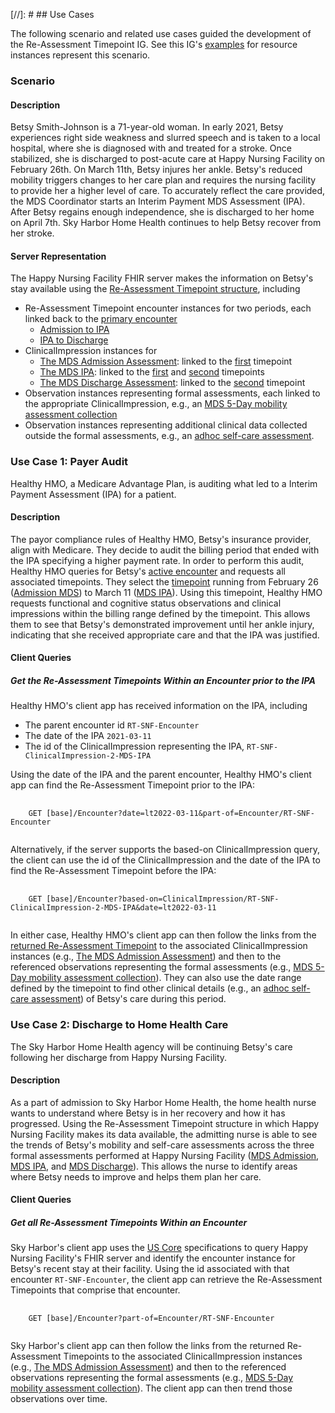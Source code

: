 [//]: #  ## Use Cases

The following scenario and related use cases guided the development of the Re-Assessment Timepoint IG. See this IG's [examples](artifacts.html#7) for resource instances represent this scenario.

### Scenario

#### Description

Betsy Smith-Johnson is a 71-year-old woman. In early 2021, Betsy experiences right side weakness and slurred  speech and is taken to a local hospital, where she is diagnosed with and treated for a stroke. Once stabilized, she is discharged to post-acute care at Happy Nursing Facility on February 26th. On March 11th, Betsy injures her ankle. Betsy's reduced mobility triggers changes to her care plan and requires the nursing facility to provide her a higher level of care. To accurately reflect the care provided, the MDS Coordinator starts an Interim Payment MDS Assessment (IPA). After Betsy regains enough independence, she is discharged to her home on April 7th. Sky Harbor Home Health continues to help Betsy recover from her stroke.


#### Server Representation

The Happy Nursing Facility FHIR server makes the information on Betsy's stay available using the [Re-Assessment Timepoint structure](StructureDefinition-reassessment-timepoints-encounter.html), including
- Re-Assessment Timepoint encounter instances for two periods, each linked back to the [primary encounter](Encounter-RT-SNF-Encounter.html)
  - [Admission to IPA](Encounter-RT-SNF-Encounter-Re-Assessment-Timepoint-1.html)
  - [IPA to Discharge](Encounter-RT-SNF-Encounter-Re-Assessment-Timepoint-2.html)
- ClinicalImpression instances for
  - [The MDS Admission Assessment](ClinicalImpression-RT-SNF-ClinicalImpression-1-MDS-5-day.html): linked to the [first](Encounter-RT-SNF-Encounter-Re-Assessment-Timepoint-1.html) timepoint
  - [The MDS IPA](ClinicalImpression-RT-SNF-ClinicalImpression-2-MDS-IPA.html): linked to the [first](Encounter-RT-SNF-Encounter-Re-Assessment-Timepoint-1.html) and [second](Encounter-RT-SNF-Encounter-Re-Assessment-Timepoint-2.html) timepoints
  - [The MDS Discharge Assessment](ClinicalImpression-RT-SNF-ClinicalImpression-3-MDS-Discharge.html): linked to the [second](Encounter-RT-SNF-Encounter-Re-Assessment-Timepoint-2.html) timepoint
- Observation instances representing formal assessments, each linked to the appropriate ClinicalImpression, e.g., an [MDS 5-Day mobility assessment collection](Observation-RT-SNF-MOB-AP-MDS-5-Day-NC-1A.html)
- Observation instances representing additional clinical data collected outside the formal assessments, e.g., an [adhoc self-care assessment](Observation-RT-SNF-SC-Adhoc-1D.html).

### Use Case 1: Payer Audit

Healthy HMO, a Medicare Advantage Plan, is auditing what led to a Interim Payment Assessment (IPA) for a patient.

#### Description

The payor compliance rules of Healthy HMO, Betsy's insurance provider, align with Medicare. They decide to audit the billing period that ended with the IPA specifying a higher payment rate. In order to perform this audit, Healthy HMO queries for Betsy's [active encounter](Encounter-RT-SNF-Encounter.html) and requests all associated timepoints. They select the [timepoint](Encounter-RT-SNF-Encounter-Re-Assessment-Timepoint-1.html) running from February 26 ([Admission MDS](ClinicalImpression-RT-SNF-ClinicalImpression-1-MDS-5-day.html)) to March 11 ([MDS IPA](ClinicalImpression-RT-SNF-ClinicalImpression-2-MDS-IPA.html)). Using this timepoint, Healthy HMO requests functional and cognitive status observations and clinical impressions within the billing range defined by the timepoint. This allows them to see that Betsy's demonstrated improvement until her ankle injury, indicating that she received appropriate care and that the IPA was justified.

#### Client Queries

##### Get the Re-Assessment Timepoints Within an Encounter prior to the IPA

Healthy HMO's client app has received information on the IPA, including
- The parent encounter id `RT-SNF-Encounter`
- The date of the IPA `2021-03-11`
- The id of the ClinicalImpression representing the IPA, `RT-SNF-ClinicalImpression-2-MDS-IPA`

Using the date of the IPA and the parent encounter, Healthy HMO's client app can find the Re-Assessment Timepoint prior to the IPA:
<pre>
  <code>
    GET [base]/Encounter?date=lt2022-03-11&part-of=Encounter/RT-SNF-Encounter
  </code>
</pre>

Alternatively, if the server supports the based-on ClinicalImpression query, the client can use the id of the ClinicalImpression and the date of the IPA to find the Re-Assessment Timepoint before the IPA:
<pre>
  <code>
    GET [base]/Encounter?based-on=ClinicalImpression/RT-SNF-ClinicalImpression-2-MDS-IPA&date=lt2022-03-11
  </code>
</pre>

In either case, Healthy HMO's client app can then follow the links from the [returned Re-Assessment Timepoint](Encounter-RT-SNF-Encounter-Re-Assessment-Timepoint-1.html) to the associated ClinicalImpression instances (e.g., [The MDS Admission Assessment](ClinicalImpression-RT-SNF-ClinicalImpression-1-MDS-5-day.html)) and then to the referenced observations representing the formal assessments (e.g., [MDS 5-Day mobility assessment collection](Observation-RT-SNF-MOB-AP-MDS-5-Day-NC-1A.html)). They can also use the date range defined by the timepoint to find other clinical details (e.g., an [adhoc self-care assessment](Observation-RT-SNF-SC-Adhoc-1D.html)) of Betsy's care during this period.

### Use Case 2: Discharge to Home Health Care

The Sky Harbor Home Health agency will be continuing Betsy's care following her discharge from Happy Nursing Facility.

#### Description

As a part of admission to Sky Harbor Home Health, the home health nurse wants to understand where Betsy is in her recovery and how it has progressed. Using the Re-Assessment Timepoint structure in which Happy Nursing Facility makes its data available, the admitting nurse is able to see the trends of Betsy's mobility and self-care assessments across the three formal assessments performed at Happy Nursing Facility ([MDS Admission](ClinicalImpression-RT-SNF-ClinicalImpression-1-MDS-5-day.html), [MDS IPA](ClinicalImpression-RT-SNF-ClinicalImpression-2-MDS-IPA.html), and [MDS Discharge](ClinicalImpression-RT-SNF-ClinicalImpression-3-MDS-Discharge.html)). This allows the nurse to identify areas where Betsy needs to improve and helps them plan her care.

#### Client Queries

##### Get all Re-Assessment Timepoints Within an Encounter

Sky Harbor's client app uses the [US Core](https://hl7.org/fhir/us/core/) specifications to query Happy Nursing Facility's FHIR server and identify the encounter instance for Betsy's recent stay at their facility. Using the id associated with that encounter `RT-SNF-Encounter`, the client app can retrieve the Re-Assessment Timepoints that comprise that encounter.

<pre>
  <code>
    GET [base]/Encounter?part-of=Encounter/RT-SNF-Encounter
  </code>
</pre>

Sky Harbor's client app can then follow the links from the returned Re-Assessment Timepoints to the associated ClinicalImpression instances (e.g., [The MDS Admission Assessment](ClinicalImpression-RT-SNF-ClinicalImpression-1-MDS-5-day.html)) and then to the referenced observations representing the formal assessments (e.g., [MDS 5-Day mobility assessment collection](Observation-RT-SNF-MOB-AP-MDS-5-Day-NC-1A.html)). The client app can then trend those observations over time.